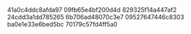 41a0c4ddc8afda97
09fb65e4bf200d4d
829325f14a447af2
24cdd3a1dd785265
6b706ad48070c3e7
09527647446c8303
ba0e1e33e6bed5bc
70179c57fd4ff5a0
